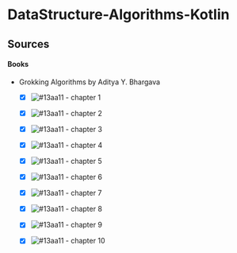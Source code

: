 # DataStructure-Algorithms-Kotlin
## Sources
#### Books
- Grokking Algorithms by Aditya Y. Bhargava
    - [x] ![#13aa11](https://via.placeholder.com/12/13aa11?text=+) - chapter 1 
    - [x] ![#13aa11](https://via.placeholder.com/12/13aa11?text=+) - chapter 2
    - [x] ![#13aa11](https://via.placeholder.com/12/13aa11?text=+) - chapter 3  
    - [x] ![#13aa11](https://via.placeholder.com/12/13aa11?text=+) - chapter 4 
    - [x] ![#13aa11](https://via.placeholder.com/12/13aa11?text=+) - chapter 5
    - [x] ![#13aa11](https://via.placeholder.com/12/13aa11?text=+) - chapter 6
    - [x] ![#13aa11](https://via.placeholder.com/12/13aa11?text=+) - chapter 7
    - [x] ![#13aa11](https://via.placeholder.com/12/13aa11?text=+) - chapter 8
    - [x] ![#13aa11](https://via.placeholder.com/12/13aa11?text=+) - chapter 9
    - [x] ![#13aa11](https://via.placeholder.com/12/13aa11?text=+) - chapter 10

